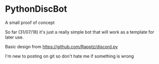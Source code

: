 # PythonDiscBot
A small proof of concept

So far (31/07/18) it's just a really simple bot that will work as a template for later use.

Basic design from https://github.com/Rapptz/discord.py

I'm new to posting on git so don't hate me if something is wrong
